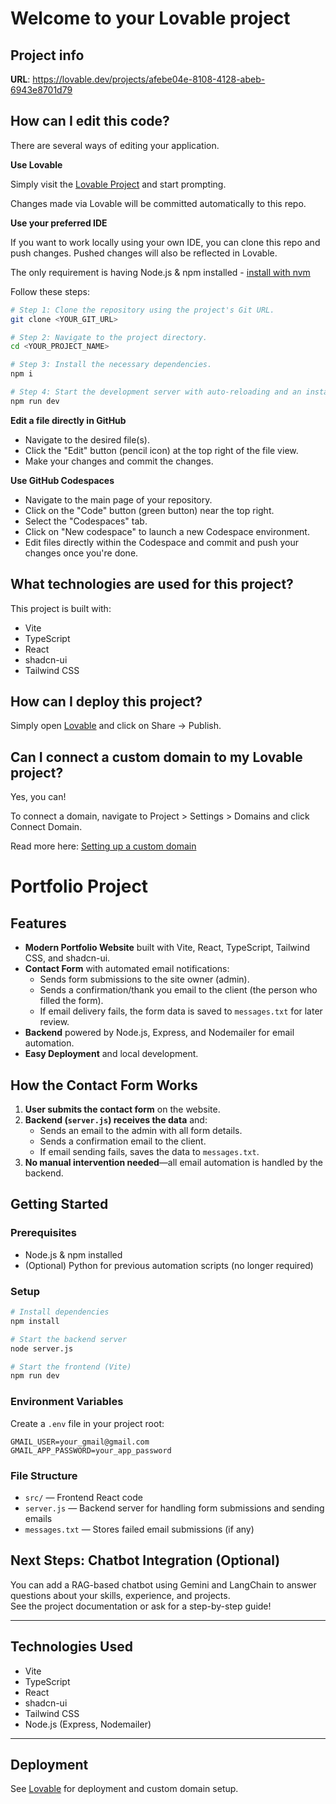 # Welcome to your Lovable project

## Project info

**URL**: https://lovable.dev/projects/afebe04e-8108-4128-abeb-6943e8701d79

## How can I edit this code?

There are several ways of editing your application.

**Use Lovable**

Simply visit the [Lovable Project](https://lovable.dev/projects/afebe04e-8108-4128-abeb-6943e8701d79) and start prompting.

Changes made via Lovable will be committed automatically to this repo.

**Use your preferred IDE**

If you want to work locally using your own IDE, you can clone this repo and push changes. Pushed changes will also be reflected in Lovable.

The only requirement is having Node.js & npm installed - [install with nvm](https://github.com/nvm-sh/nvm#installing-and-updating)

Follow these steps:

```sh
# Step 1: Clone the repository using the project's Git URL.
git clone <YOUR_GIT_URL>

# Step 2: Navigate to the project directory.
cd <YOUR_PROJECT_NAME>

# Step 3: Install the necessary dependencies.
npm i

# Step 4: Start the development server with auto-reloading and an instant preview.
npm run dev
```

**Edit a file directly in GitHub**

- Navigate to the desired file(s).
- Click the "Edit" button (pencil icon) at the top right of the file view.
- Make your changes and commit the changes.

**Use GitHub Codespaces**

- Navigate to the main page of your repository.
- Click on the "Code" button (green button) near the top right.
- Select the "Codespaces" tab.
- Click on "New codespace" to launch a new Codespace environment.
- Edit files directly within the Codespace and commit and push your changes once you're done.

## What technologies are used for this project?

This project is built with:

- Vite
- TypeScript
- React
- shadcn-ui
- Tailwind CSS

## How can I deploy this project?

Simply open [Lovable](https://lovable.dev/projects/afebe04e-8108-4128-abeb-6943e8701d79) and click on Share -> Publish.

## Can I connect a custom domain to my Lovable project?

Yes, you can!

To connect a domain, navigate to Project > Settings > Domains and click Connect Domain.

Read more here: [Setting up a custom domain](https://docs.lovable.dev/tips-tricks/custom-domain#step-by-step-guide)

# Portfolio Project

## Features

- **Modern Portfolio Website** built with Vite, React, TypeScript, Tailwind CSS, and shadcn-ui.
- **Contact Form** with automated email notifications:
  - Sends form submissions to the site owner (admin).
  - Sends a confirmation/thank you email to the client (the person who filled the form).
  - If email delivery fails, the form data is saved to `messages.txt` for later review.
- **Backend** powered by Node.js, Express, and Nodemailer for email automation.
- **Easy Deployment** and local development.

## How the Contact Form Works

1. **User submits the contact form** on the website.
2. **Backend (`server.js`) receives the data** and:
    - Sends an email to the admin with all form details.
    - Sends a confirmation email to the client.
    - If email sending fails, saves the data to `messages.txt`.
3. **No manual intervention needed**—all email automation is handled by the backend.

## Getting Started

### Prerequisites

- Node.js & npm installed
- (Optional) Python for previous automation scripts (no longer required)

### Setup

```sh
# Install dependencies
npm install

# Start the backend server
node server.js

# Start the frontend (Vite)
npm run dev
```

### Environment Variables

Create a `.env` file in your project root:

```
GMAIL_USER=your_gmail@gmail.com
GMAIL_APP_PASSWORD=your_app_password
```

### File Structure

- `src/` — Frontend React code
- `server.js` — Backend server for handling form submissions and sending emails
- `messages.txt` — Stores failed email submissions (if any)

## Next Steps: Chatbot Integration (Optional)

You can add a RAG-based chatbot using Gemini and LangChain to answer questions about your skills, experience, and projects.  
See the project documentation or ask for a step-by-step guide!

---

## Technologies Used

- Vite
- TypeScript
- React
- shadcn-ui
- Tailwind CSS
- Node.js (Express, Nodemailer)

---

## Deployment

See [Lovable](https://lovable.dev/projects/afebe04e-8108-4128-abeb-6943e8701d79) for deployment and custom domain setup.
